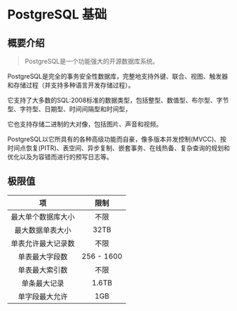 # PostgreSQL 基础

## 概要介绍

> PostgreSQL是一个功能强大的开源数据库系统。

PostgreSQL是完全的事务安全性数据库，完整地支持外键、联合、视图、触发器和存储过程（并支持多种语言开发存储过程）。

它支持了大多数的SQL:2008标准的数据类型，包括整型、数值型、布尔型、字节型、字符型、日期型、时间间隔型和时间型，

它也支持存储二进制的大对像，包括图片、声音和视频。

PostgreSQL以它所具有的各种高级功能而自豪，像多版本并发控制(MVCC)、按时间点恢复(PITR)、表空间、异步复制、嵌套事务、在线热备、复杂查询的规划和优化以及为容错而进行的预写日志等。

## 极限值

| 项 | 限制 |
| :-: | :-: |
| 最大单个数据库大小 | 不限 |
| 最大数据单表大小 | 32TB |
| 单表允许最大记录数 | 不限 |
| 单表最大字段数 | 256 - 1600 |
| 单表最大索引数 | 不限 |
| 单条最大记录 | 1.6TB |
| 单字段最大允许 | 1GB |
